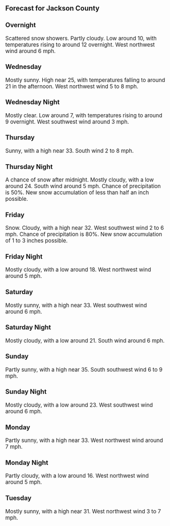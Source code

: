 <div>
   <h2>Forecast for Jackson County</h2>
   <p>
      <div style="font-size:120%">
         <h3>Overnight</h3>Scattered snow showers. Partly cloudy. Low around 10, with temperatures rising to around 12 overnight. West northwest wind
         around 6 mph.<br></div>
   </p>
   <p>
      <div style="font-size:120%">
         <h3>Wednesday</h3>Mostly sunny. High near 25, with temperatures falling to around 21 in the afternoon. West northwest wind 5 to 8 mph.<br></div>
   </p>
   <p>
      <div style="font-size:120%">
         <h3>Wednesday Night</h3>Mostly clear. Low around 7, with temperatures rising to around 9 overnight. West southwest wind around 3 mph.<br></div>
   </p>
   <p>
      <div style="font-size:120%">
         <h3>Thursday</h3>Sunny, with a high near 33. South wind 2 to 8 mph.<br></div>
   </p>
   <p>
      <div style="font-size:120%">
         <h3>Thursday Night</h3>A chance of snow after midnight. Mostly cloudy, with a low around 24. South wind around 5 mph. Chance of precipitation is
         50%. New snow accumulation of less than half an inch possible.<br></div>
   </p>
   <p>
      <div style="font-size:120%">
         <h3>Friday</h3>Snow. Cloudy, with a high near 32. West southwest wind 2 to 6 mph. Chance of precipitation is 80%. New snow accumulation of
         1 to 3 inches possible.<br></div>
   </p>
   <p>
      <div style="font-size:120%">
         <h3>Friday Night</h3>Mostly cloudy, with a low around 18. West northwest wind around 5 mph.<br></div>
   </p>
   <p>
      <div style="font-size:120%">
         <h3>Saturday</h3>Mostly sunny, with a high near 33. West southwest wind around 6 mph.<br></div>
   </p>
   <p>
      <div style="font-size:120%">
         <h3>Saturday Night</h3>Mostly cloudy, with a low around 21. South wind around 6 mph.<br></div>
   </p>
   <p>
      <div style="font-size:120%">
         <h3>Sunday</h3>Partly sunny, with a high near 35. South southwest wind 6 to 9 mph.<br></div>
   </p>
   <p>
      <div style="font-size:120%">
         <h3>Sunday Night</h3>Mostly cloudy, with a low around 23. West southwest wind around 6 mph.<br></div>
   </p>
   <p>
      <div style="font-size:120%">
         <h3>Monday</h3>Partly sunny, with a high near 33. West northwest wind around 7 mph.<br></div>
   </p>
   <p>
      <div style="font-size:120%">
         <h3>Monday Night</h3>Partly cloudy, with a low around 16. West northwest wind around 5 mph.<br></div>
   </p>
   <p>
      <div style="font-size:120%">
         <h3>Tuesday</h3>Mostly sunny, with a high near 31. West northwest wind 3 to 7 mph.<br></div>
   </p>
</div>